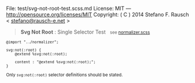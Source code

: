 File:      test/svg-not-root-test.scss.md
License:   MIT — http://opensource.org/licenses/MIT
Copyright: ( C ) 2014 Stefano F. Rausch < stefano@rausch-e.net >

> **Svg Not Root** : Single Selector Test  
> <small> see [normalizer.scss](../_normalizer.scss.md) </smalll>

    @import "../normalizer";

    svg:not(:root) {
        @extend %svg:not(:root);

        content : "@extend %svg:not(:root);";
    }

Only `svg:not(:root)` selector definitions should be stated.
